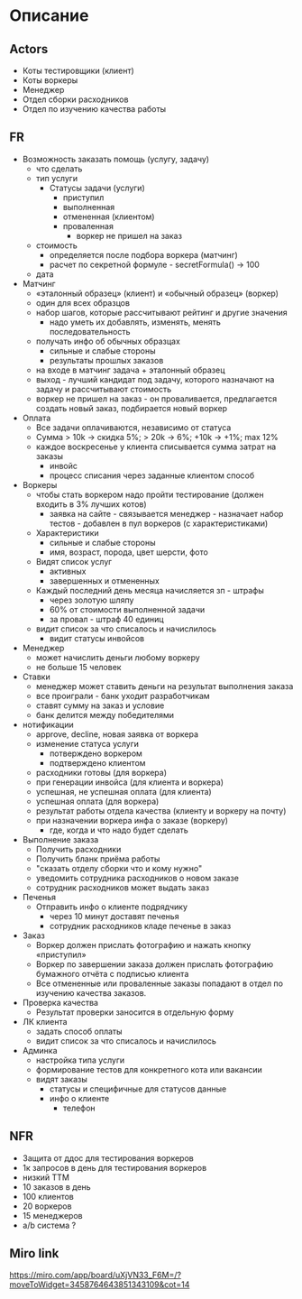 # Описание

## Actors

- Коты тестировщики (клиент)
- Коты воркеры
- Менеджер
- Отдел сборки расходников
- Отдел по изучению качества работы

## FR

- Возможность заказать помощь (услугу, задачу)
  - что сделать
  - тип услуги
    - Статусы задачи (услуги)
      - приступил
      - выполненная
      - отмененная (клиентом)
      - проваленная
        - воркер не пришел на заказ
  - стоимость
    - определяется после подбора воркера (матчинг)
    - расчет по секретной формуле - secretFormula() -> 100
  - дата
- Матчинг
  - «эталонный образец» (клиент) и «обычный образец» (воркер)
  - один для всех образцов
  - набор шагов, которые рассчитывают рейтинг и другие значения
    - надо уметь их добавлять, изменять, менять последовательность
  - получать инфо об обычных образцах
    - сильные и слабые стороны
    - результаты прошлых заказов
  - на входе в матчинг задача + эталонный образец
  - выход - лучший кандидат под задачу, которого назначают на задачу и рассчитывают стоимость
  - воркер не пришел на заказ - он проваливается, предлагается создать новый заказ, подбирается новый воркер
- Оплата
  - Все задачи оплачиваются, независимо от статуса
  - Сумма > 10k -> скидка 5%; > 20k -> 6%; +10k -> +1%; max 12%
  - каждое воскресенье у клиента списывается сумма затрат на заказы
    - инвойс
    - процесс списания через заданные клиентом способ
- Воркеры
  - чтобы стать воркером надо пройти тестирование (должен входить в 3% лучших котов)
    - заявка на сайте - связывается менеджер - назначает набор тестов - добавлен в пул воркеров (с характеристиками)
  - Характеристики
    - сильные и слабые стороны
    - имя, возраст, порода, цвет шерсти, фото
  - Видят список услуг
    - активных
    - завершенных и отмененных
  - Каждый последний день месяца начисляется зп - штрафы
    - через золотую шляпу
    - 60% от стоимости выполненной задачи
    - за провал - штраф 40 единиц
  - видит список за что списалось и начислилось
    - видит статусы инвойсов
- Менеджер
  - может начислить деньги любому воркеру
  - не больше 15 человек
- Ставки
  - менеджер может ставить деньги на результат выполнения заказа
  - все проиграли - банк уходит разработчикам
  - ставят сумму на заказ и условие
  - банк делится между победителями
- нотификации
  - approve, decline, новая заявка от воркера
  - изменение статуса услуги 
    - потверждено воркером
    - подтверждено клиентом
  - расходники готовы (для воркера)
  - при генерации инвойса (для клиента и воркера)
  - успешная, не успешная оплата (для клиента)
  - успешная оплата (для воркера)
  - результат работы отдела качества (клиенту и воркеру на почту)
  - при назначении воркера инфа о заказе (воркеру)
    - где, когда и что надо будет сделать
- Выполнение заказа
  - Получить расходники
  - Получить бланк приёма работы
  - "сказать отделу сборки что и кому нужно"
  - уведомить сотрудника расходников о новом заказе
  - сотрудник расходников может выдать заказ 
- Печенья
  - Отправить инфо о клиенте подрядчику 
    - через 10 минут доставят печенья
    - сотрудник расходников кладе печенье в заказ
- Заказ
  - Воркер должен прислать фотографию и нажать кнопку «приступил»
  - Воркер по завершении заказа должен прислать фотографию бумажного отчёта с подписью клиента
  - Все отмененные или проваленные заказы попадают в отдел по изучению качества заказов.
- Проверка качества
  - Результат проверки заносится в отдельную форму
- ЛК клиента
  - задать способ оплаты
  - видит список за что списалось и начислилось
- Админка
    - настройка типа услуги
    - формирование тестов для конкретного кота или вакансии
    - видят заказы
      - статусы и специфичные для статусов данные
      - инфо о клиенте
        - телефон

## NFR

- Защита от ддос для тестирования воркеров
- 1к запросов в день для тестирования воркеров
- низкий TTM
- 10 заказов в день
- 100 клиентов
- 20 воркеров
- 15 менеджеров
- a/b система ?


## Miro link

https://miro.com/app/board/uXjVN33_F6M=/?moveToWidget=3458764643851343109&cot=14